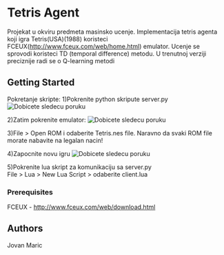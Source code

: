 # Tetris Agent

Projekat u okviru predmeta masinsko ucenje. Implementacija tetris agenta koji igra Tetris(USA)(1988) koristeci FCEUX(http://www.fceux.com/web/home.html) emulator. Ucenje se sprovodi koristeci TD (temporal difference)
metodu. U trenutnoj verziji preciznije radi se o Q-learning metodi

## Getting Started

Pokretanje skripte:
1)Pokrenite python skripute server.py
![Dobicete sledecu poruku](https://i.imgur.com/HiHAugZ.png)

2)Zatim pokrenite emulator:
![Dobicete sledecu poruku](https://i.imgur.com/4bRYGw2.png)

3)File > Open ROM i odaberite Tetris.nes file.
Naravno da svaki ROM file morate nabavite na legalan nacin!

4)Zapocnite novu igru
![Dobicete sledecu poruku](https://i.imgur.com/bJPRiwr.png)

5)Pokrenite lua skript za komunikaciju sa server.py <br />
File > Lua > New Lua Script > odaberite client.lua



### Prerequisites

FCEUX - http://www.fceux.com/web/download.html



## Authors

Jovan Maric
